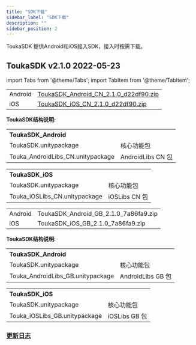 ```yaml
---
title: "SDK下载"
sidebar_label: "SDK下载"
description: ""
sidebar_position: 2
---
```


ToukaSDK 提供Android和iOS接入SDK，接入时按需下载。

## ToukaSDK v2.1.0               2022-05-23  

import Tabs from '@theme/Tabs';
import TabItem from '@theme/TabItem';

<Tabs>
<TabItem value="国内版本" label="国内版本" default>

  <table>
    <tr>
      <td>Android</td>
      <td> <a href="https://drive.google.com/file/d/18POtnT0ygm-XK4RjSpmkc1oVGwmkkbgM/view?usp=sharing">ToukaSDK_Android_CN_2.1.0_d22df90.zip</a>
      </td>
    </tr>
    <tr>
      <td>iOS</td>
      <td> <a href="https://drive.google.com/file/d/1BBnfmufqRifw-3bIMdWa84neXUqFsCZa/view?usp=sharing">ToukaSDK_iOS_CN_2.1.0_d22df90.zip</a>
      </td>
    </tr>
  </table>

  **ToukaSDK结构说明:**

  <table>
  <th colspan="2" align="left">ToukaSDK_Android</th>
    <tr>
      <td>ToukaSDK.unitypackage</td>
      <td>核心功能包</td>
    </tr>
    <tr>
      <td>Touka_AndroidLibs_CN.unitypackage</td>
      <td>AndroidLibs CN 包</td>
    </tr>
  </table>

  <table>
      <th colspan="2" align="left">ToukaSDK_iOS</th>
    <tr>
      <td>ToukaSDK.unitypackage</td>
      <td>核心功能包</td>
    </tr>
    <tr>
      <td>Touka_iOSLibs_CN.unitypackage</td>
      <td>iOSLibs CN 包</td>
    </tr>
  </table>

  </TabItem>
  <TabItem value="海外版本" label="海外版本(即将开放)">

  <table>
    <tr>
      <td>Android</td>
      <td> ToukaSDK_Android_GB_2.1.0_7a86fa9.zip
      </td>
    </tr>
    <tr>
      <td>iOS</td>
      <td>ToukaSDK_iOS_GB_2.1.0_7a86fa9.zip
      </td>
    </tr>
  </table>

 **ToukaSDK结构说明:**

  <table>
  <th colspan="2" align="left">ToukaSDK_Android</th>
    <tr>
      <td>ToukaSDK.unitypackage</td>
      <td>核心功能包</td>
    </tr>
    <tr>
      <td>Touka_AndroidLibs_GB.unitypackage</td>
      <td>AndroidLibs GB 包</td>
    </tr>
  </table>

  <table>
      <th colspan="2" align="left">ToukaSDK_iOS</th>
    <tr>
      <td>ToukaSDK.unitypackage</td>
      <td>核心功能包</td>
    </tr>
    <tr>
      <td>Touka_iOSLibs_GB.unitypackage</td>
      <td>iOSLibs GB 包</td>
    </tr>
  </table>

  </TabItem>
</Tabs>

### [更新日志](/versions)
